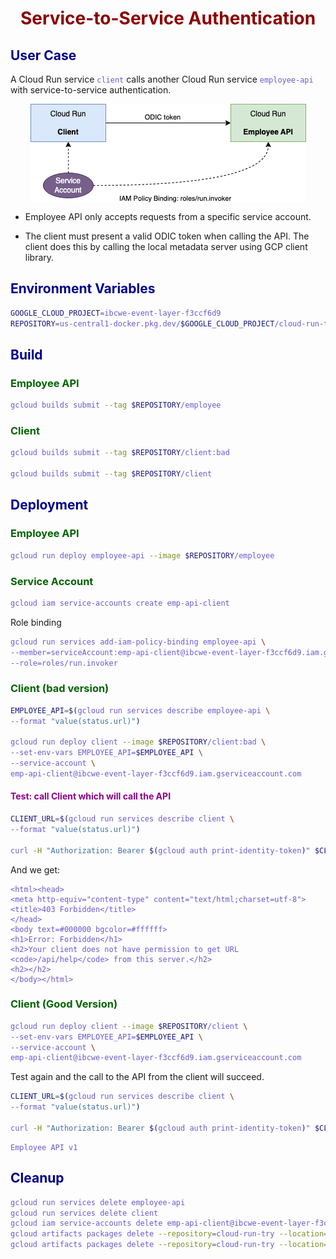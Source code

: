 # Service-to-Service Authentication

## User Case

A Cloud Run service `client` calls another Cloud Run service `employee-api` with service-to-service authentication.

![img](../img/iam.png)

- Employee API only accepts requests from a specific service account.

- The client must present a valid ODIC token when calling the API. The client does this by calling the local metadata server using GCP client library.

## Environment Variables

```bash
GOOGLE_CLOUD_PROJECT=ibcwe-event-layer-f3ccf6d9
REPOSITORY=us-central1-docker.pkg.dev/$GOOGLE_CLOUD_PROJECT/cloud-run-try
```

## Build

### Employee API

```bash
gcloud builds submit --tag $REPOSITORY/employee
```

### Client

```bash
gcloud builds submit --tag $REPOSITORY/client:bad

gcloud builds submit --tag $REPOSITORY/client
```

## Deployment

### Employee API

```bash
gcloud run deploy employee-api --image $REPOSITORY/employee
```

### Service Account
```bash
gcloud iam service-accounts create emp-api-client
```

Role binding
```bash
gcloud run services add-iam-policy-binding employee-api \
--member=serviceAccount:emp-api-client@ibcwe-event-layer-f3ccf6d9.iam.gserviceaccount.com \
--role=roles/run.invoker
```

### Client (bad version) 
```bash
EMPLOYEE_API=$(gcloud run services describe employee-api \
--format "value(status.url)")

gcloud run deploy client --image $REPOSITORY/client:bad \
--set-env-vars EMPLOYEE_API=$EMPLOYEE_API \
--service-account \
emp-api-client@ibcwe-event-layer-f3ccf6d9.iam.gserviceaccount.com
```

#### Test: call Client which will call the API

```bash
CLIENT_URL=$(gcloud run services describe client \
--format "value(status.url)")

curl -H "Authorization: Bearer $(gcloud auth print-identity-token)" $CLIENT_URL
```

And we get:
```text
<html><head>
<meta http-equiv="content-type" content="text/html;charset=utf-8">
<title>403 Forbidden</title>
</head>
<body text=#000000 bgcolor=#ffffff>
<h1>Error: Forbidden</h1>
<h2>Your client does not have permission to get URL <code>/api/help</code> from this server.</h2>
<h2></h2>
</body></html>
```

### Client (Good Version)
```bash
gcloud run deploy client --image $REPOSITORY/client \
--set-env-vars EMPLOYEE_API=$EMPLOYEE_API \
--service-account \
emp-api-client@ibcwe-event-layer-f3ccf6d9.iam.gserviceaccount.com
```

Test again and the call to the API from the client will succeed.
```bash
CLIENT_URL=$(gcloud run services describe client \
--format "value(status.url)")

curl -H "Authorization: Bearer $(gcloud auth print-identity-token)" $CLIENT_URL
```
```text
Employee API v1
```

## Cleanup

```bash
gcloud run services delete employee-api
gcloud run services delete client
gcloud iam service-accounts delete emp-api-client@ibcwe-event-layer-f3ccf6d9.iam.gserviceaccount.com
gcloud artifacts packages delete --repository=cloud-run-try --location=us-central1 employee
gcloud artifacts packages delete --repository=cloud-run-try --location=us-central1 client
```

<style>
    h1 {
        color: DarkRed;
        text-align: center;
    }
    h2 {
        color: DarkBlue;
    }
    h3 {
        color: DarkGreen;
    }
    h4 {
        color: DarkMagenta;
    }
    strong {
        color: Maroon;
    }
    em {
        color: Maroon;
    }
    img {
        display: block;
        margin-left: auto;
        margin-right: auto
    }
    code {
        color: SlateBlue;
    }
    mark {
        background-color:GoldenRod;
    }
</style>